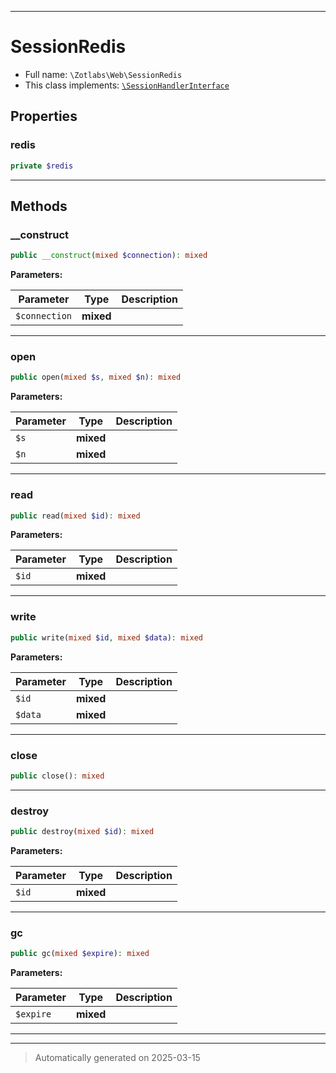 ***

# SessionRedis





* Full name: `\Zotlabs\Web\SessionRedis`
* This class implements:
[`\SessionHandlerInterface`](../../SessionHandlerInterface.md)



## Properties


### redis



```php
private $redis
```






***

## Methods


### __construct



```php
public __construct(mixed $connection): mixed
```








**Parameters:**

| Parameter | Type | Description |
|-----------|------|-------------|
| `$connection` | **mixed** |  |





***

### open



```php
public open(mixed $s, mixed $n): mixed
```








**Parameters:**

| Parameter | Type | Description |
|-----------|------|-------------|
| `$s` | **mixed** |  |
| `$n` | **mixed** |  |





***

### read



```php
public read(mixed $id): mixed
```








**Parameters:**

| Parameter | Type | Description |
|-----------|------|-------------|
| `$id` | **mixed** |  |





***

### write



```php
public write(mixed $id, mixed $data): mixed
```








**Parameters:**

| Parameter | Type | Description |
|-----------|------|-------------|
| `$id` | **mixed** |  |
| `$data` | **mixed** |  |





***

### close



```php
public close(): mixed
```












***

### destroy



```php
public destroy(mixed $id): mixed
```








**Parameters:**

| Parameter | Type | Description |
|-----------|------|-------------|
| `$id` | **mixed** |  |





***

### gc



```php
public gc(mixed $expire): mixed
```








**Parameters:**

| Parameter | Type | Description |
|-----------|------|-------------|
| `$expire` | **mixed** |  |





***


***
> Automatically generated on 2025-03-15
